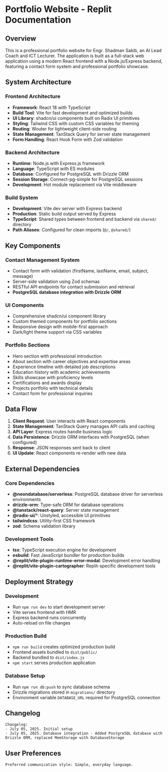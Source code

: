 # Portfolio Website - Replit Documentation

## Overview

This is a professional portfolio website for Engr. Shadman Sakib, an AI Lead Coach and ICT Lecturer. The application is built as a full-stack web application using a modern React frontend with a Node.js/Express backend, featuring a contact form system and professional portfolio showcase.

## System Architecture

### Frontend Architecture
- **Framework**: React 18 with TypeScript
- **Build Tool**: Vite for fast development and optimized builds
- **UI Library**: shadcn/ui components built on Radix UI primitives
- **Styling**: Tailwind CSS with custom CSS variables for theming
- **Routing**: Wouter for lightweight client-side routing
- **State Management**: TanStack Query for server state management
- **Form Handling**: React Hook Form with Zod validation

### Backend Architecture
- **Runtime**: Node.js with Express.js framework
- **Language**: TypeScript with ES modules
- **Database**: Configured for PostgreSQL with Drizzle ORM
- **Session Storage**: Connect-pg-simple for PostgreSQL sessions
- **Development**: Hot module replacement via Vite middleware

### Build System
- **Development**: Vite dev server with Express backend
- **Production**: Static build output served by Express
- **TypeScript**: Shared types between frontend and backend via `shared/` directory
- **Path Aliases**: Configured for clean imports (`@/`, `@shared/`)

## Key Components

### Contact Management System
- Contact form with validation (firstName, lastName, email, subject, message)
- Server-side validation using Zod schemas
- RESTful API endpoints for contact submission and retrieval
- **PostgreSQL database integration with Drizzle ORM**

### UI Components
- Comprehensive shadcn/ui component library
- Custom themed components for portfolio sections
- Responsive design with mobile-first approach
- Dark/light theme support via CSS variables

### Portfolio Sections
- Hero section with professional introduction
- About section with career objectives and expertise areas
- Experience timeline with detailed job descriptions
- Education history with academic achievements
- Skills showcase with proficiency levels
- Certifications and awards display
- Projects portfolio with technical details
- Contact form for professional inquiries

## Data Flow

1. **Client Request**: User interacts with React components
2. **State Management**: TanStack Query manages API calls and caching
3. **API Layer**: Express routes handle business logic
4. **Data Persistence**: Drizzle ORM interfaces with PostgreSQL (when configured)
5. **Response**: JSON responses sent back to client
6. **UI Update**: React components re-render with new data

## External Dependencies

### Core Dependencies
- **@neondatabase/serverless**: PostgreSQL database driver for serverless environments
- **drizzle-orm**: Type-safe ORM for database operations
- **@tanstack/react-query**: Server state management
- **@radix-ui/***: Unstyled, accessible UI primitives
- **tailwindcss**: Utility-first CSS framework
- **zod**: Schema validation library

### Development Tools
- **tsx**: TypeScript execution engine for development
- **esbuild**: Fast JavaScript bundler for production builds
- **@replit/vite-plugin-runtime-error-modal**: Development error handling
- **@replit/vite-plugin-cartographer**: Replit-specific development tools

## Deployment Strategy

### Development
- Run `npm run dev` to start development server
- Vite serves frontend with HMR
- Express backend runs concurrently
- Auto-reload on file changes

### Production Build
- `npm run build` creates optimized production build
- Frontend assets bundled to `dist/public/`
- Backend bundled to `dist/index.js`
- `npm start` serves production application

### Database Setup
- Run `npm run db:push` to sync database schema
- Drizzle migrations stored in `migrations/` directory
- Environment variable `DATABASE_URL` required for PostgreSQL connection

## Changelog
```
Changelog:
- July 05, 2025. Initial setup
- July 05, 2025. Database integration - Added PostgreSQL database with Drizzle ORM, replaced MemStorage with DatabaseStorage
```

## User Preferences
```
Preferred communication style: Simple, everyday language.
```
